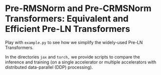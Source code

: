 # Pre-RMSNorm and Pre-CRMSNorm Transformers: Equivalent and Efficient Pre-LN Transformers

Play with `example.py` to see how we simplify the widely-used Pre-LN Transformers.

In the directories `jax` and `torch,` we provide scripts to compare the inference and training (on a single accelerator or multiple accelerators with distributed data-parallel (DDP) processing).
